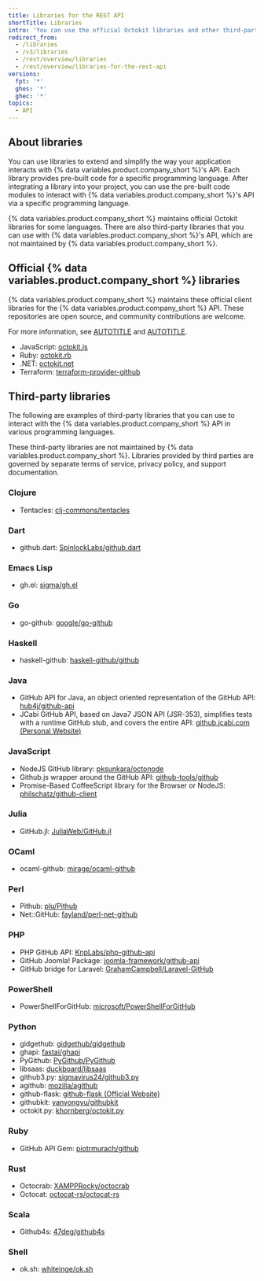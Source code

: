 ```yaml
---
title: Libraries for the REST API
shortTitle: Libraries
intro: 'You can use the official Octokit libraries and other third-party libraries to extend and simplify how you use the {% data variables.product.company_short %} API.'
redirect_from:
  - /libraries
  - /v3/libraries
  - /rest/overview/libraries
  - /rest/overview/libraries-for-the-rest-api
versions:
  fpt: '*'
  ghes: '*'
  ghec: '*'
topics:
  - API
---
```


## About libraries

You can use libraries to extend and simplify the way your application interacts with {% data variables.product.company_short %}'s API. Each library provides pre-built code for a specific programming language. After integrating a library into your project, you can use the pre-built code modules to interact with {% data variables.product.company_short %}'s API via a specific programming language.

{% data variables.product.company_short %} maintains official Octokit libraries for some languages. There are also third-party libraries that you can use with {% data variables.product.company_short %}'s API, which are not maintained by {% data variables.product.company_short %}.

## Official {% data variables.product.company_short %} libraries

{% data variables.product.company_short %} maintains these official client libraries for the {% data variables.product.company_short %} API. These repositories are open source, and community contributions are welcome.

For more information, see [AUTOTITLE](/rest/guides/scripting-with-the-rest-api-and-javascript) and [AUTOTITLE](/rest/guides/scripting-with-the-rest-api-and-ruby).

* JavaScript: [octokit.js](https://github.com/octokit/octokit.js)
* Ruby: [octokit.rb](https://github.com/octokit/octokit.rb)
* .NET: [octokit.net](https://github.com/octokit/octokit.net)
* Terraform: [terraform-provider-github](https://github.com/integrations/terraform-provider-github)

<!-- markdownlint-disable GHD034 -->

## Third-party libraries

The following are examples of third-party libraries that you can use to interact with the {% data variables.product.company_short %} API in various programming languages.

These third-party libraries are not maintained by {% data variables.product.company_short %}. Libraries provided by third parties are governed by separate terms of service, privacy policy, and support documentation.

### Clojure

* Tentacles: [clj-commons/tentacles](https://github.com/clj-commons/tentacles)

### Dart

* github.dart: [SpinlockLabs/github.dart](https://github.com/SpinlockLabs/github.dart)

### Emacs Lisp

* gh.el: [sigma/gh.el](https://github.com/sigma/gh.el)

### Go

* go-github: [google/go-github](https://github.com/google/go-github)

### Haskell

* haskell-github: [haskell-github/github](https://github.com/fpco/github)

### Java

* GitHub API for Java, an object oriented representation of the GitHub API: [hub4j/github-api](https://hub4j.github.io/github-api/)
* JCabi GitHub API, based on Java7 JSON API (JSR-353), simplifies tests with a runtime GitHub stub, and covers the entire API: [github.jcabi.com (Personal Website)](https://github.jcabi.com)

### JavaScript

* NodeJS GitHub library: [pksunkara/octonode](https://github.com/pksunkara/octonode)
* Github.js wrapper around the GitHub API: [github-tools/github](https://github.com/github-tools/github)
* Promise-Based CoffeeScript library for the Browser or NodeJS: [philschatz/github-client](https://github.com/philschatz/github-client)

### Julia

* GitHub.jl: [JuliaWeb/GitHub.jl](https://github.com/JuliaWeb/GitHub.jl)

### OCaml

* ocaml-github: [mirage/ocaml-github](https://github.com/mirage/ocaml-github)

### Perl

* Pithub: [plu/Pithub](https://github.com/plu/Pithub)
* Net::GitHub: [fayland/perl-net-github](https://github.com/fayland/perl-net-github)

### PHP

* PHP GitHub API: [KnpLabs/php-github-api](https://github.com/KnpLabs/php-github-api)
* GitHub Joomla! Package: [joomla-framework/github-api](https://github.com/joomla-framework/github-api)
* GitHub bridge for Laravel: [GrahamCampbell/Laravel-GitHub](https://github.com/GrahamCampbell/Laravel-GitHub)

### PowerShell

* PowerShellForGitHub: [microsoft/PowerShellForGitHub](https://github.com/microsoft/PowerShellForGitHub)

### Python

* gidgethub: [gidgethub/gidgethub](https://github.com/gidgethub/gidgethub)
* ghapi: [fastai/ghapi](https://github.com/fastai/ghapi)
* PyGithub: [PyGithub/PyGithub](https://github.com/PyGithub/PyGithub)
* libsaas: [duckboard/libsaas](https://github.com/ducksboard/libsaas)
* github3.py: [sigmavirus24/github3.py](https://github.com/sigmavirus24/github3.py)
* agithub: [mozilla/agithub](https://github.com/mozilla/agithub)
* github-flask: [github-flask (Official Website)](http://github-flask.readthedocs.org)
* githubkit: [yanyongyu/githubkit](https://github.com/yanyongyu/githubkit)
* octokit.py: [khornberg/octokit.py](https://github.com/khornberg/octokit.py)

### Ruby

* GitHub API Gem: [piotrmurach/github](https://github.com/piotrmurach/github)

### Rust

* Octocrab: [XAMPPRocky/octocrab](https://github.com/XAMPPRocky/octocrab)
* Octocat: [octocat-rs/octocat-rs](https://github.com/octocat-rs/octocat-rs)

### Scala

* Github4s: [47deg/github4s](https://github.com/47deg/github4s)

### Shell

* ok.sh: [whiteinge/ok.sh](https://github.com/whiteinge/ok.sh)
